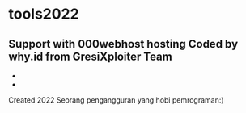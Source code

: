 # tools2022
Support with 000webhost hosting
Coded by why.id from GresiXploiter Team
-
-
- 
Created 2022 
Seorang pengangguran yang hobi pemrograman:)
